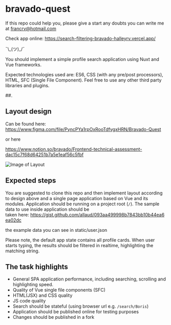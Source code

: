# bravado-quest

If this repo could help you, please give a start any doubts you can write me at francrv@hotmail.com


Check app online: https://search-filtering-bravado-halleyrv.vercel.app/

¯\\\_(ツ)\_/¯

You should implement a simple profile search application using Nuxt and Vue frameworks. 

Expected technologies used are: ES6, CSS (with any pre/post processors), HTML, SFC (Single File Component). Feel free to use any other third party libraries and plugins.

##. 

## Layout design

Can be found here: https://www.figma.com/file/PyncPYa1rpOxRooTdfvgxHRN/Bravado-Quest

or here 

https://www.notion.so/bravado/Frontend-technical-assessment-dac15c7f68d64251b7a5e1eaf56c5fbf

![Image of Layout](https://s3.amazonaws.com/bravado-images-production/Desktop.png)

## Expected steps

You are suggested to clone this repo and then implement layout according to design above and a single page application based on Vue and its modules. Application should be running on a project root (`/`). The sample data to use inside application should be taken here: https://gist.github.com/allaud/093aa499998b7843bb10b44ea6ea02dc

the example data you can see in static/user.json

Please note, the default app state contains all profile cards. When user starts typing, the results should be filtered in realtime, highlighting the matching string.

## The task highlights

* General SPA application performance, including searching, scrolling and highlighting speed.
* Quality of Vue single file components (SFC)
* HTML(JSX) and CSS quality
* JS code quality
* Search should be stateful (using browser url e.g. `/search/Boris`)
* Application should be published online for testing purposes 
* Changes should be published in a fork
